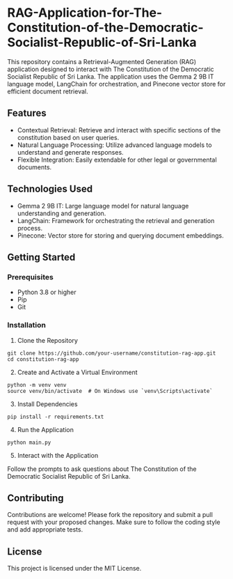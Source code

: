 # RAG-Application-for-The-Constitution-of-the-Democratic-Socialist-Republic-of-Sri-Lanka

This repository contains a Retrieval-Augmented Generation (RAG) application designed to interact with The Constitution of the Democratic Socialist Republic of Sri Lanka. The application uses the Gemma 2 9B IT language model, LangChain for orchestration, and Pinecone vector store for efficient document retrieval.

## Features
- Contextual Retrieval: Retrieve and interact with specific sections of the constitution based on user queries.
- Natural Language Processing: Utilize advanced language models to understand and generate responses.
- Flexible Integration: Easily extendable for other legal or governmental documents.

## Technologies Used
- Gemma 2 9B IT: Large language model for natural language understanding and generation.
- LangChain: Framework for orchestrating the retrieval and generation process.
- Pinecone: Vector store for storing and querying document embeddings.

## Getting Started
### Prerequisites
- Python 3.8 or higher
- Pip
- Git

### Installation
1. Clone the Repository
```
git clone https://github.com/your-username/constitution-rag-app.git
cd constitution-rag-app
```
2. Create and Activate a Virtual Environment
```
python -m venv venv
source venv/bin/activate  # On Windows use `venv\Scripts\activate`
```
3. Install Dependencies
```
pip install -r requirements.txt
```
4. Run the Application
```
python main.py
```
5. Interact with the Application

Follow the prompts to ask questions about The Constitution of the Democratic Socialist Republic of Sri Lanka.

## Contributing
Contributions are welcome! Please fork the repository and submit a pull request with your proposed changes. Make sure to follow the coding style and add appropriate tests.

## License
This project is licensed under the MIT License.
